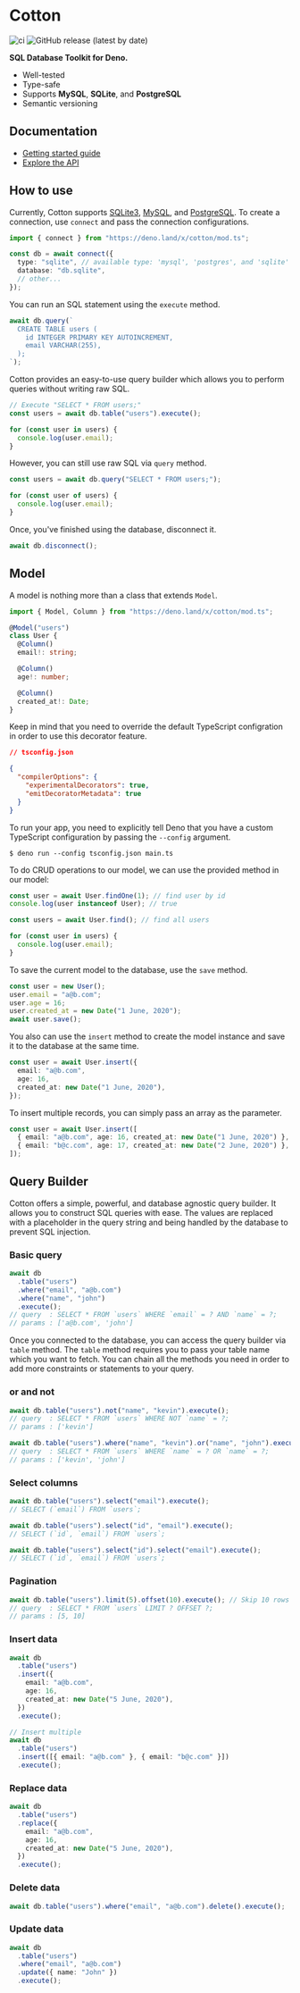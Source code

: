 # Cotton

![ci](https://github.com/rahmanfadhil/cotton/workflows/ci/badge.svg?branch=master) ![GitHub release (latest by date)](https://img.shields.io/github/v/release/rahmanfadhil/cotton)

**SQL Database Toolkit for Deno.**

- Well-tested
- Type-safe
- Supports **MySQL**, **SQLite**, and **PostgreSQL**
- Semantic versioning

## Documentation

- [Getting started guide](https://rahmanfadhil.github.io/cotton)
- [Explore the API](https://doc.deno.land/https/deno.land/x/cotton/mod.ts)

## How to use

Currently, Cotton supports [SQLite3](https://sqlite.org), [MySQL](https://mysql.com), and [PostgreSQL](https://postgresql.org). To create a connection, use `connect` and pass the connection configurations.

```ts
import { connect } from "https://deno.land/x/cotton/mod.ts";

const db = await connect({
  type: "sqlite", // available type: 'mysql', 'postgres', and 'sqlite'
  database: "db.sqlite",
  // other...
});
```

You can run an SQL statement using the `execute` method.

```ts
await db.query(`
  CREATE TABLE users (
    id INTEGER PRIMARY KEY AUTOINCREMENT,
    email VARCHAR(255),
  );
`);
```

Cotton provides an easy-to-use query builder which allows you to perform queries without writing raw SQL.

```ts
// Execute "SELECT * FROM users;"
const users = await db.table("users").execute();

for (const user in users) {
  console.log(user.email);
}
```

However, you can still use raw SQL via `query` method.

```ts
const users = await db.query("SELECT * FROM users;");

for (const user of users) {
  console.log(user.email);
}
```

Once, you've finished using the database, disconnect it.

```ts
await db.disconnect();
```

## Model

A model is nothing more than a class that extends `Model`.

```ts
import { Model, Column } from "https://deno.land/x/cotton/mod.ts";

@Model("users")
class User {
  @Column()
  email!: string;

  @Column()
  age!: number;

  @Column()
  created_at!: Date;
}
```

Keep in mind that you need to override the default TypeScript configration in order to use this decorator feature.

```json
// tsconfig.json

{
  "compilerOptions": {
    "experimentalDecorators": true,
    "emitDecoratorMetadata": true
  }
}
```

To run your app, you need to explicitly tell Deno that you have a custom TypeScript configuration by passing the `--config` argument.

```
$ deno run --config tsconfig.json main.ts
```

To do CRUD operations to our model, we can use the provided method in our model:

```ts
const user = await User.findOne(1); // find user by id
console.log(user instanceof User); // true
```

```ts
const users = await User.find(); // find all users

for (const user in users) {
  console.log(user.email);
}
```

To save the current model to the database, use the `save` method.

```ts
const user = new User();
user.email = "a@b.com";
user.age = 16;
user.created_at = new Date("1 June, 2020");
await user.save();
```

You also can use the `insert` method to create the model instance and save it to the database at the same time.

```ts
const user = await User.insert({
  email: "a@b.com",
  age: 16,
  created_at: new Date("1 June, 2020"),
});
```

To insert multiple records, you can simply pass an array as the parameter.

```ts
const user = await User.insert([
  { email: "a@b.com", age: 16, created_at: new Date("1 June, 2020") },
  { email: "b@c.com", age: 17, created_at: new Date("2 June, 2020") },
]);
```

## Query Builder

Cotton offers a simple, powerful, and database agnostic query builder. It allows you to construct SQL queries with ease. The values are replaced with a placeholder in the query string and being handled by the database to prevent SQL injection.

### Basic query

```ts
await db
  .table("users")
  .where("email", "a@b.com")
  .where("name", "john")
  .execute();
// query  : SELECT * FROM `users` WHERE `email` = ? AND `name` = ?;
// params : ['a@b.com', 'john']
```

Once you connected to the database, you can access the query builder via `table` method. The `table` method requires you to pass your table name which you want to fetch. You can chain all the methods you need in order to add more constraints or statements to your query.

### or and not

```ts
await db.table("users").not("name", "kevin").execute();
// query  : SELECT * FROM `users` WHERE NOT `name` = ?;
// params : ['kevin']

await db.table("users").where("name", "kevin").or("name", "john").execute();
// query  : SELECT * FROM `users` WHERE `name` = ? OR `name` = ?;
// params : ['kevin', 'john']
```

### Select columns

```ts
await db.table("users").select("email").execute();
// SELECT (`email`) FROM `users`;

await db.table("users").select("id", "email").execute();
// SELECT (`id`, `email`) FROM `users`;

await db.table("users").select("id").select("email").execute();
// SELECT (`id`, `email`) FROM `users`;
```

### Pagination

```ts
await db.table("users").limit(5).offset(10).execute(); // Skip 10 rows and take 5
// query  : SELECT * FROM `users` LIMIT ? OFFSET ?;
// params : [5, 10]
```

### Insert data

```ts
await db
  .table("users")
  .insert({
    email: "a@b.com",
    age: 16,
    created_at: new Date("5 June, 2020"),
  })
  .execute();

// Insert multiple
await db
  .table("users")
  .insert([{ email: "a@b.com" }, { email: "b@c.com" }])
  .execute();
```

### Replace data

```ts
await db
  .table("users")
  .replace({
    email: "a@b.com",
    age: 16,
    created_at: new Date("5 June, 2020"),
  })
  .execute();
```

### Delete data

```ts
await db.table("users").where("email", "a@b.com").delete().execute();
```

### Update data

```ts
await db
  .table("users")
  .where("email", "a@b.com")
  .update({ name: "John" })
  .execute();
```

